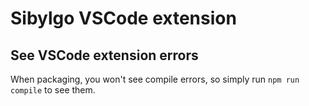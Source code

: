 # Sibylgo VSCode extension

## See VSCode extension errors

When packaging, you won't see compile errors, so simply run `npm run compile` to see them.

